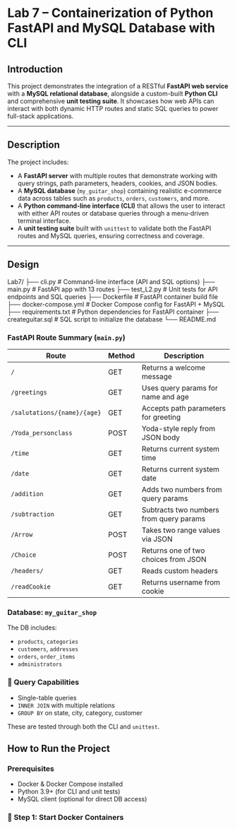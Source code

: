# Lab 7 – Containerization of Python FastAPI and MySQL Database with CLI

## Introduction

This project demonstrates the integration of a RESTful **FastAPI web service** with a **MySQL relational database**, alongside a custom-built **Python CLI** and comprehensive **unit testing suite**. It showcases how web APIs can interact with both dynamic HTTP routes and static SQL queries to power full-stack applications.

---

## Description

The project includes:

- A **FastAPI server** with multiple routes that demonstrate working with query strings, path parameters, headers, cookies, and JSON bodies.
- A **MySQL database** (`my_guitar_shop`) containing realistic e-commerce data across tables such as `products`, `orders`, `customers`, and more.
- A **Python command-line interface (CLI)** that allows the user to interact with either API routes or database queries through a menu-driven terminal interface.
- A **unit testing suite** built with `unittest` to validate both the FastAPI routes and MySQL queries, ensuring correctness and coverage.

---

## Design

Lab7/
├── cli.py # Command-line interface (API and SQL options)
├── main.py # FastAPI app with 13 routes
├── test_L2.py # Unit tests for API endpoints and SQL queries
├── Dockerfile # FastAPI container build file
├── docker-compose.yml # Docker Compose config for FastAPI + MySQL
├── requirements.txt # Python dependencies for FastAPI container
├── createguitar.sql # SQL script to initialize the database
└── README.md 

### FastAPI Route Summary (`main.py`)

| Route                          | Method | Description                                         |
|-------------------------------|--------|-----------------------------------------------------|
| `/`                           | GET    | Returns a welcome message                          |
| `/greetings`                  | GET    | Uses query params for name and age                 |
| `/salutations/{name}/{age}`   | GET    | Accepts path parameters for greeting               |
| `/Yoda_personclass`           | POST   | Yoda-style reply from JSON body                    |
| `/time`                       | GET    | Returns current system time                        |
| `/date`                       | GET    | Returns current system date                        |
| `/addition`                   | GET    | Adds two numbers from query params                 |
| `/subtraction`                | GET    | Subtracts two numbers from query params            |
| `/Arrow`                      | POST   | Takes two range values via JSON                    |
| `/Choice`                     | POST   | Returns one of two choices from JSON               |
| `/headers/`                   | GET    | Reads custom headers                               |
| `/readCookie`                 | GET    | Returns username from cookie                       |

### Database: `my_guitar_shop`

The DB includes:

- `products`, `categories`
- `customers`, `addresses`
- `orders`, `order_items`
- `administrators`

### 🧠 Query Capabilities

- Single-table queries
- `INNER JOIN` with multiple relations
- `GROUP BY` on state, city, category, customer

These are tested through both the CLI and `unittest`.


## How to Run the Project

### Prerequisites

- Docker & Docker Compose installed
- Python 3.9+ (for CLI and unit tests)
- MySQL client (optional for direct DB access)


### 🐳 Step 1: Start Docker Containers




